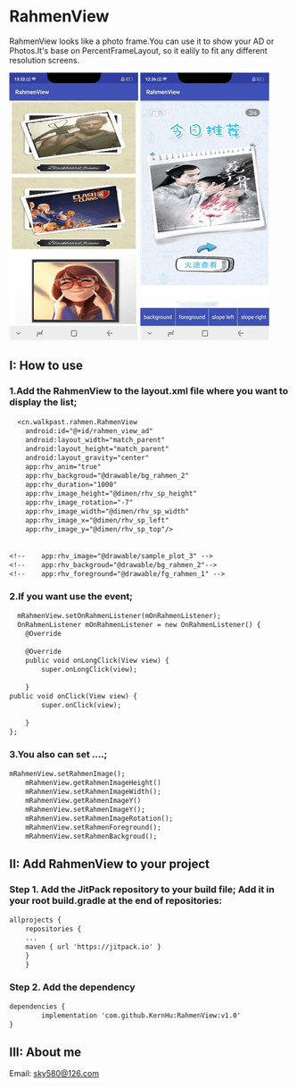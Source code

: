 # RahmenView
RahmenView looks like a photo frame.You can use it to show your AD or Photos.It's base on PercentFrameLayout, so it ealily to fit any different resolution screens.

![](https://github.com/KernHu/RahmenView/raw/master/screenshot/10010.gif)  ![](https://github.com/KernHu/RahmenView/raw/master/screenshot/10011.gif)  

##  I: How to use
### 1.Add the RahmenView to the layout.xml file where you want to display the list;

      <cn.walkpast.rahmen.RahmenView
        android:id="@+id/rahmen_view_ad"
        android:layout_width="match_parent"
        android:layout_height="match_parent"
        android:layout_gravity="center"
        app:rhv_anim="true"
        app:rhv_backgroud="@drawable/bg_rahmen_2"
        app:rhv_duration="1000"
        app:rhv_image_height="@dimen/rhv_sp_height"
        app:rhv_image_rotation="-7"
        app:rhv_image_width="@dimen/rhv_sp_width"
        app:rhv_image_x="@dimen/rhv_sp_left"
        app:rhv_image_y="@dimen/rhv_sp_top"/>
		
		
    <!--    app:rhv_image="@drawable/sample_plot_3" -->
    <!--    app:rhv_backgroud="@drawable/bg_rahmen_2"-->
    <!--    app:rhv_foreground="@drawable/fg_rahmen_1" -->
	

### 2.If you want use the event;

      mRahmenView.setOnRahmenListener(mOnRahmenListener);
      OnRahmenListener mOnRahmenListener = new OnRahmenListener() {
        @Override
    
        @Override
        public void onLongClick(View view) {
            super.onLongClick(view);
           
        }
	public void onClick(View view) {
            super.onClick(view);
         
        }
    };


### 3.You also can set ....;

  	mRahmenView.setRahmenImage();
        mRahmenView.getRahmenImageHeight()
        mRahmenView.setRahmenImageWidth();
        mRahmenView.getRahmenImageY()
        mRahmenView.setRahmenImageY();
        mRahmenView.setRahmenImageRotation();
        mRahmenView.setRahmenForeground();
        mRahmenView.setRahmenBackgroud();


## II: Add RahmenView to your project
### Step 1. Add the JitPack repository to your build file; Add it in your root build.gradle at the end of repositories:

	allprojects {
        repositories {
        ...
        maven { url 'https://jitpack.io' }
        }
        }
	
### Step 2. Add the dependency

	dependencies {
	        implementation 'com.github.KernHu:RahmenView:v1.0'
	}
	
## III: About me 

Email: sky580@126.com


